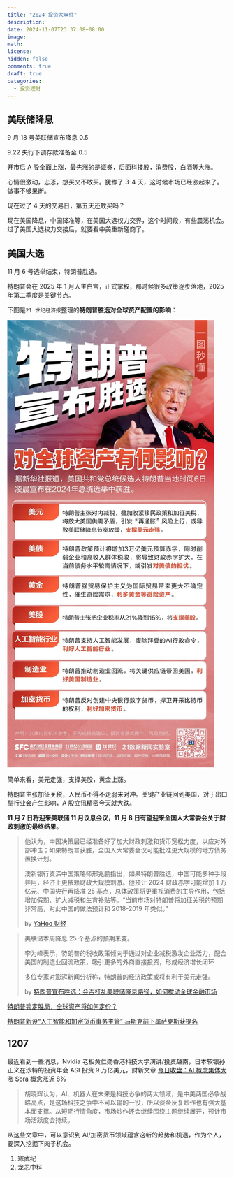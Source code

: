 ```yaml
---
title: "2024 投资大事件"
description:
date: 2024-11-07T23:37:08+08:00
image:
math:
license:
hidden: false
comments: true
draft: true
categories:
  - 投资理财
---
```


## 美联储降息

9 月 18 号美联储宣布降息 0.5

9.22 央行下调存款准备金 0.5

开市后 A 股全面上涨，最先涨的是证券，后面科技股，消费股，白酒等大涨。

心情很激动，忐忑，想买又不敢买。犹豫了 3-4 天，这时候市场已经涨起来了。做事不够果断。

现在过了 4 天的交易日，第五天还敢买吗？

现在美国降息，中国降准等，在美国大选权力交界，这个时间段，有些震荡机会。过了美国大选权力交接后，就要看中美重新磋商了。

## 美国大选

11 月 6 号选举结束，特朗普胜选。

特朗普会在 2025 年 1 月入主白宫，正式掌权，那时候很多政策逐步落地，2025 年第二季度是关键节点。

下图是`21 世纪经济报`整理的**特朗普胜选对全球资产配置的影响**：

![](https://github.com/alwqx/picx-images-hosting/raw/master/blog/2024/2024-trump.51e5xhww2q.webp)

简单来看，美元走强，支撑美股，黄金上涨。

特朗普主张加征关税，人民币不得不走弱来对冲。关键产业链回到美国，对于出口型行业会产生影响，A 股立讯精密今天就大跌。

**11 月 7 日将迎来美联储 11 月议息会议，11 月 8 日有望迎来全国人大常委会关于财政刺激的最终结果**。

> 他认为，中国决策层已经准备好了加大财政刺激和货币宽松力度，以应对外部冲击；如果特朗普获胜，全国人大常委会议可能批准更大规模的地方债务置换计划。
>
> 澳新银行资深中国策略师邢兆鹏指出，如果特朗普胜选，中国可能多种手段并用，经济上更依赖财政大规模刺激。他预计 2024 财政赤字可能增加 1 万亿元、中国央行再降准 25 基点，总体政策将更重视消费的主导作用，包括增加假期、扩大减税和生育补贴等。“当前市场对特朗普将加征关税的预期非常高，对此中国的做法预计和 2018-2019 年类似。”
>
> by [YaHoo 财经](https://hk.finance.yahoo.com/news/%E7%BE%8E%E5%9B%BD%E6%80%BB%E7%BB%9F%E5%A4%A7%E9%80%89%E8%AE%A1%E7%A5%A8%E7%BB%93%E6%9E%9C%E9%99%86%E7%BB%AD%E5%87%BA%E7%82%89-%E7%A6%BB%E5%B2%B8%E4%BA%BA%E6%B0%91%E5%B8%81%E5%A4%A7%E5%B9%85%E9%9C%87%E8%8D%A1-010859392.html)

> 美联储本周降息 25 个基点的预期未变。
>
> 李为峰表示，特朗普的税收政策倾向于通过对企业减税激发企业活力，配合美国的制造业回流政策，吸引更多的外商直接投资，形成经济增长闭环
>
> 多位专家对澎湃新闻分析称，特朗普的经济政策或将有利于美元走强。
>
> by [特朗普宣布胜选：会否打乱美联储降息路径，如何搅动全球金融市场](https://news.qq.com/rain/a/20241106A08YJL00)

[特朗普锁定胜局，全球资产将如何定价？](https://finance.sina.com.cn/roll/2024-11-06/doc-incvcvrt3133274.shtml)

[特朗普新设“人工智能和加密货币事务主管” 马斯克前下属萨克斯获提名](https://finance.caixin.com/2024-12-06/102265350.html)

## 1207

最近看到一些消息，Nvidia 老板黄仁勋香港科技大学演讲/投资越南，日本软银孙正义在沙特的投资年会 ASI 投资 9 万亿美元，财新文章 [今日收盘：AI 概念集体大涨 Sora 概念涨近 8%](https://finance.caixin.com/2024-12-05/102264703.html)

> 胡晓辉认为，AI、机器人在未来是科技必争的两大领域，是中美两国必争战略高点，是这场科技之争中不可以输的一役，所以资金反复炒作也有强大基本面支撑。从短期行情角度，市场炒作还会继续围绕主题继续展开，预计市场活跃度会持续。

从这些文章中，可以意识到 AI/加密货币领域蕴含这新的趋势和机遇，作为个人，要深入挖掘下肉子机会。

1. 寒武纪
2. 龙芯中科

